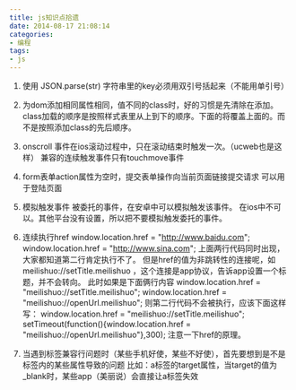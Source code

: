 ```yaml
---
title: js知识点拾遗
date: 2014-08-17 21:08:14
categories:
- 编程
tags:
- js
---
```

1. 使用 JSON.parse(str)  字符串里的key必须用双引号括起来（不能用单引号）
2. 为dom添加相同属性相同，值不同的class时，好的习惯是先清除在添加。
 class加载的顺序是按照样式表里从上到下的顺序。下面的将覆盖上面的。而不是按照添加class的先后顺序。 
3. onscroll
事件在ios滚动过程中，只在滚动结束时触发一次。（ucweb也是这样）
兼容的连续触发事件只有touchmove事件 

4. form表单action属性为空时，提交表单操作向当前页面链接提交请求
可以用于登陆页面

5. 模拟触发事件
被委托的事件，在安卓中可以模拟触发该事件。 在ios中不可以。其他平台没有设置，所以把不要模拟触发委托的事件。

6. 连续执行href
window.location.href = "http://www.baidu.com";
window.location.href = "http://www.sina.com";
上面两行代码同时出现，大家都知道第二行肯定执行不了。
但是href的值为非跳转性的连接呢，如 meilishuo://setTitle.meilishuo ，这个连接是app协议，告诉app设置一个标题，并不会转向。
此时如果是下面俩行内容
window.location.href = "meilishuo://setTitle.meilishuo";
window.location.href = "meilishuo://openUrl.meilishuo";
则第二行代码不会被执行，应该下面这样写：
window.location.href = "meilishuo://setTitle.meilishuo";
setTimeout(function(){window.location.href = "meilishuo://openUrl.meilishuo"},300);
注意一下href的原理。

7. 当遇到标签兼容行问题时（某些手机好使，某些不好使），首先要想到是不是标签内的某些属性导致的问题
比如：a标签的target属性，当target的值为_blank时，某些app（美丽说）会直接让a标签失效


